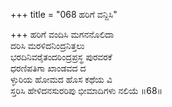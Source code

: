 +++
title = "068 ಹರಿಗೆ ವನ್ದಿಸಿ"

+++
ಹರಿಗೆ ವಂದಿಸಿ ಮಗನನೊಲಿದಾ  
ದರಿಸಿ ಮರಳಿದನಿಂದ್ರನಿತ್ತಲು  
ಭರದಿನಿವರೈತಂದರಿಂದ್ರಪ್ರಸ್ಥ ಪುರವರಕೆ   
ಧರಣಿಪತಿಗಾ ಖಾಂಡವದ ದ  
ಳ್ಳುರಿಯ ಹೋಮದ ಹೊಸ ಕಥೆಯ ವಿ  
ಸ್ತರಿಸಿ ಹೇಳಿದನಸುರರಿಪು ಭೀಮಾದಿಗಳು ನಲಿಯೆ      ॥68॥